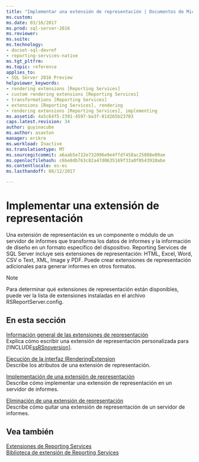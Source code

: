 ```yaml
---
title: "Implementar una extensión de representación | Documentos de Microsoft"
ms.custom: 
ms.date: 03/16/2017
ms.prod: sql-server-2016
ms.reviewer: 
ms.suite: 
ms.technology:
- docset-sql-devref
- reporting-services-native
ms.tgt_pltfrm: 
ms.topic: reference
applies_to:
- SQL Server 2016 Preview
helpviewer_keywords:
- rendering extensions [Reporting Services]
- custom rendering extensions [Reporting Services]
- transformations [Reporting Services]
- extensions [Reporting Services], rendering
- rendering extensions [Reporting Services], implementing
ms.assetid: 4a5c64f5-2391-4597-ba3f-81d265b23703
caps.latest.revision: 34
author: guyinacube
ms.author: asaxton
manager: erikre
ms.workload: Inactive
ms.translationtype: MT
ms.sourcegitcommit: a6aab5e722e732096e9e4ffdf458ac25088e09ae
ms.openlocfilehash: c6be8db763c82a47d0635169f33a0f0543910abe
ms.contentlocale: es-es
ms.lasthandoff: 08/12/2017

---
```

# <a name="implementing-a-rendering-extension"></a>Implementar una extensión de representación
  Una extensión de representación es un componente o módulo de un servidor de informes que transforma los datos de informes y la información de diseño en un formato específico del dispositivo. Reporting Services de SQL Server incluye seis extensiones de representación: HTML, Excel, Word, CSV o Text, XML, Image y PDF. Puede crear extensiones de representación adicionales para generar informes en otros formatos.  
  
> [!NOTE]  
>  Para determinar qué extensiones de representación están disponibles, puede ver la lista de extensiones instaladas en el archivo RSReportServer.config.  
  
## <a name="in-this-section"></a>En esta sección  
 [Información general de las extensiones de representación](../../../reporting-services/extensions/rendering-extension/rendering-extensions-overview.md)  
 Explica cómo escribir una extensión de representación personalizada para [!INCLUDE[ssRSnoversion](../../../includes/ssrsnoversion-md.md)].  
  
 [Ejecución de la interfaz IRenderingExtension](../../../reporting-services/extensions/rendering-extension/implementing-the-irenderingextension-interface.md)  
 Describe los atributos de una extensión de representación.  
  
 [Implementación de una extensión de representación](../../../reporting-services/extensions/rendering-extension/deploying-a-rendering-extension.md)  
 Describe cómo implementar una extensión de representación en un servidor de informes.  
  
 [Eliminación de una extensión de representación](../../../reporting-services/extensions/rendering-extension/removing-a-rendering-extension.md)  
 Describe cómo quitar una extensión de representación de un servidor de informes.  
  
## <a name="see-also"></a>Vea también  
 [Extensiones de Reporting Services](../../../reporting-services/extensions/reporting-services-extensions.md)   
 [Biblioteca de extensión de Reporting Services](../../../reporting-services/extensions/reporting-services-extension-library.md)  
  
  

